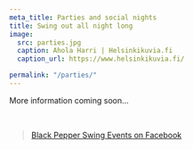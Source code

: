 ```yaml
---
meta_title: Parties and social nights
title: Swing out all night long
image:
  src: parties.jpg
  caption: Ahola Harri | Helsinkikuvia.fi
  caption_url: https://www.helsinkikuvia.fi/

permalink: "/parties/"
---
```


More information coming soon...

<div class="t60 b60">&nbsp;</div>

<div class="fb-page" data-href="https://www.facebook.com/blackpepperswing/" data-tabs="events" data-width="320" data-height="480" data-small-header="true" data-adapt-container-width="true" data-hide-cover="false" data-show-facepile="true"><blockquote cite="https://www.facebook.com/blackpepperswing/" class="fb-xfbml-parse-ignore"><a href="https://www.facebook.com/blackpepperswing/">Black Pepper Swing Events on Facebook</a></blockquote></div>
